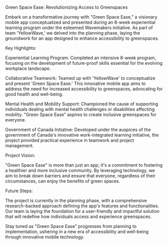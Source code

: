 Green Space Ease: Revolutionizing Access to Greenspaces

Embark on a transformative journey with "Green Space Ease," 
a visionary mobile app conceptualized and presented during an 8-week experiential learning program under the esteemed Wavemakers initiative. 
As part of team 'YellowWave,' we delved into the planning phase, laying the groundwork for an app designed to enhance accessibility to greenspaces.

Key Highlights:

Experiential Learning Program: Completed an intensive 8-week program, focusing on the development of future-proof skills essential for the evolving workplace landscape.

Collaborative Teamwork: Teamed up with 'YellowWave' to conceptualize and present 'Green Space Ease.' 
This innovative mobile app aims to address the need for increased accessibility to greenspaces, advocating for good health and well-being.

Mental Health and Mobility Support: Championed the cause of supporting individuals dealing with mental health challenges or disabilities affecting mobility. 
"Green Space Ease" aspires to create inclusive greenspaces for everyone.

Government of Canada Initiative: Developed under the auspices of the government of Canada's innovative work-integrated learning initiative, 
the project provided practical experience in teamwork and project management.

Project Vision:

"Green Space Ease" is more than just an app; it's a commitment to fostering a healthier and more inclusive community. 
By leveraging technology, we aim to break down barriers and ensure that everyone, regardless of their circumstances, can enjoy the benefits of green spaces.

Future Steps:

The project is currently in the planning phase, with a comprehensive research-backed approach defining the app's features and functionalities. 
Our team is laying the foundation for a user-friendly and impactful solution that will redefine how individuals access and experience greenspaces.

Stay tuned as "Green Space Ease" progresses from planning to implementation, ushering in a new era of accessibility and well-being through innovative mobile technology.
